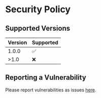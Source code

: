 # Security Policy

## Supported Versions

| Version | Supported          |
| ------- | ------------------ |
| 1.0.0   | :white_check_mark: |
| >1.0    | :x:                |

## Reporting a Vulnerability

Please report vulnerabilities as issues 
[here](https://github.com/gp-webrtc/ios/issues).

